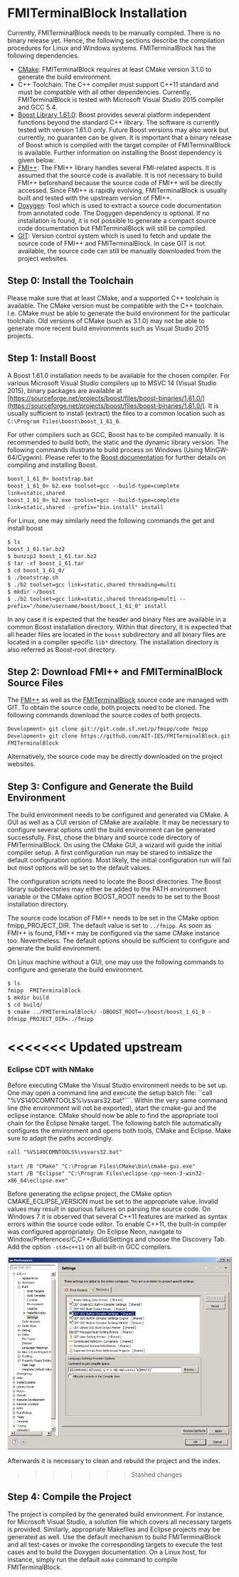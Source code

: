 FMITerminalBlock Installation
=============================

Currently, FMITerminalBlock needs to be manually compiled. There is no binary release yet. Hence, the following sections describe the compilation procedures for Linux and Windows systems. FMITerminalBlock has the following dependencies.

* [CMake](https://cmake.org): FMITerminalBlock requires at least CMake version 3.1.0 to generate the build environment.
* C++ Toolchain: The C++ compiler must support C++11 standard and must be compatible with all other dependencies. Currently, FMITerminalBlock is tested with Microsoft Visual Studio 2015 compiler and GCC 5.4.
* [Boost Library 1.61.0](http://www.boost.org/doc/libs/1_61_0/): Boost provides several platform independent functions beyond the standard C++ library. The software is currently tested with version 1.61.0 only. Future Boost versions may also work but currently, no guarantee can be given. It is important that a binary release of Boost which is compiled with the target compiler of FMITerminalBlock is available. Further information on installing the Boost dependency is given below.
* [FMI++](https://sourceforge.net/projects/fmipp/): The FMI++ library handles several FMI-related aspects. It is assumed that the source code is available. It is not necessary to build FMI++ beforehand because the source code of FMI++ will be directly accessed. Since FMI++ is rapidly evolving, FMITerminalBlock is usually built and tested with the upstream version of FMI++.
* [Doxygen](http://www.stack.nl/~dimitri/doxygen/): Tool which is used to extract a source code documentation from annotated code. The Dogygen dependency is optional. If no installation is found, it is not possible to generate a compact source code documentation but FMITerminalBlock will still be compiled.
* [GIT](https://git-scm.com/): Version control system which is used to fetch and update the source code of FMI++ and FMITerminalBlock. In case GIT is not available, the source code can still be manually downloaded from the project websites.

## Step 0: Install the Toolchain
Please make sure that at least CMake, and a supported C++ toolchain is available. The CMake version must be compatible with the C++ toolchain. I.e. CMake must be able to generate the build environment for the particular toolchain. Old versions of CMake (such as 3.1.0) may not be able to generate more recent build environments such as Visual Studio 2015 projects. 

## Step 1: Install Boost
A Boost 1.61.0 installation needs to be available for the chosen compiler. For various Microsoft Visual Studio compilers up to MSVC 14 (Visual Studio 2015), binary packages are available at [https://sourceforge.net/projects/boost/files/boost-binaries/1.61.0/](https://sourceforge.net/projects/boost/files/boost-binaries/1.61.0/). It is usually sufficient to install (extract) the files to a common location such as ```C:\Program Files\boost\boost_1_61_0```.

For other compilers such as GCC, Boost has to be compiled manually. It is recommended to build both, the static and the dynamic library version. The following commands illustrate to build process on Windows (Using MinGW-64/Cygwin). Please refer to the [Boost documentation](http://www.boost.org/doc/libs/1_61_0/more/getting_started/unix-variants.html) for further details on compiling and installing Boost.
```
boost_1_61_0> bootstrap.bat
boost_1_61_0> b2.exe toolset=gcc --build-type=complete link=static,shared
boost_1_61_0> b2.exe toolset=gcc --build-type=complete link=static,shared --prefix="bin.install" install
```

For Linux, one may similarly need the following commands the get and install boost
```
$ ls
boost_1_61.tar.bz2
$ bunzip2 boost_1_61.tar.bz2
$ tar -xf boost_1_61.tar
$ cd boost_1_61_0/
$ ./bootstrap.sh
$ ./b2 toolset=gcc link=static,shared threading=multi
$ mkdir ~/boost
$ ./b2 toolset=gcc link=static,shared threading=multi --prefix="/home/username/boost/boost_1_61_0" install
```

In any case it is expected that the header and binary files are available in a common Boost installation directory. Within that directory, it is expected that all header files are located in the ```boost``` subdirectory and all binary files are located in a compiler specific ```lib*``` directory. The installation directory is also referred as Boost-root directory.

## Step 2: Download FMI++ and FMITerminalBlock Source Files
The [FMI++](https://sourceforge.net/p/fmipp/code/ci/master/tree/) as well as the [FMITerminalBlock](https://github.com/AIT-IES/FMITerminalBlock) source code are managed with GIT. To obtain the source code, both projects need to be cloned. The following commands download the source codes of both projects.
```
Development> git clone git://git.code.sf.net/p/fmipp/code fmipp
Development> git clone https://github.com/AIT-IES/FMITerminalBlock.git FMITerminalBlock
```

Alternatively, the source code may be directly downloaded on the project websites.

## Step 3: Configure and Generate the Build Environment

The build environment needs to be configured and generated via CMake. A GUI as well as a CUI version of CMake are available. It may be necessary to configure several options until the build environment can be generated successfully. First, chose the binary and source code directory of FMITerminalBlock. On using the CMake GUI, a wizard will guide the initial compiler setup. A first configuration run may be stared to initialize the default configuration options. Most likely, the initial configuration run will fail but most options will be set to the default values.

The configuration scripts need to locate the Boost directories. The Boost library subdirectories may either be added to the PATH environment variable or the CMake option BOOST_ROOT needs to be set to the Boost installation directory.

The source code location of FMI++ needs to be set in the CMake option fmipp_PROJECT_DIR. The default value is set to ```../fmipp```. As soon as FMI++ is found, FMI++ may be configured via the same CMake instance too. Nevertheless. The default options should be sufficient to configure and generate the build environment.

On Linux machine without a GUI, one may use the following commands to configure and generate the build environment.
```
$ ls
fmipp  FMITerminalBlock
$ mkdir build
$ cd build/
$ cmake ../FMITerminalBlock/ -DBOOST_ROOT=~/boost/boost_1_61_0 -Dfmipp_PROJECT_DIR=../fmipp
```

<<<<<<< Updated upstream
=======
### Eclipse CDT with NMake 
Before executing CMake the Visual Studio environment needs to be set up. One may open a command line and execute the setup batch file: ``call "%VS140COMNTOOLS%\vsvars32.bat"```. Within the very same command line (the environment will not be exported), start the cmake-gui and the eclipse instance. CMake should now be able to find the appropriate tool chain for the Eclipse Nmake target. The following batch file automatically configures the environment and opens both tools, CMake and Eclipse. Make sure to adapt the paths accordingly.
```
call "%VS140COMNTOOLS%\vsvars32.bat"

start /B "CMake" "C:\Program Files\CMake\bin\cmake-gui.exe"
start /B "Eclipse" "C:\Program Files\eclipse-cpp-neon-3-win32-x86_64\eclipse.exe"
```

Before generating the eclipse project, the CMake option CMAKE_ECLIPSE_VERSION must be set to the appropriate value. Invalid values may result in spurious failures on parsing the source code. On Windows 7 it is observed that several C++11 features are marked as syntax errors within the source code editor. To enable C++11, the built-in compiler was configured appropriately. On Eclipse Neon, navigate to Window/Preferences/C,C++/Build/Settings and choose the Discovery Tab. Add the option ```-std=c++11``` on all built-in GCC compilers.

![Eclipse Compiler Preferences](installation-data/img/eclipse-compiler-preferences.png)

Afterwards it is necessary to clean and rebuild the project and the index. 

>>>>>>> Stashed changes
## Step 4: Compile the Project

The project is compiled by the generated build environment. For instance, for Microsoft Visual Studio, a solution file which covers all necessary targets is provided. Similarly, appropriate Makefiles and Eclipse projects may be generated as well. Use the default mechanism to build FMITerminalBlock and all test-cases or invoke the corresponding targets to execute the test cases and to build the Doxygen documentation. On a Linux host, for instance, simply run the default ```make``` command to compile FMITerminalBlock.
